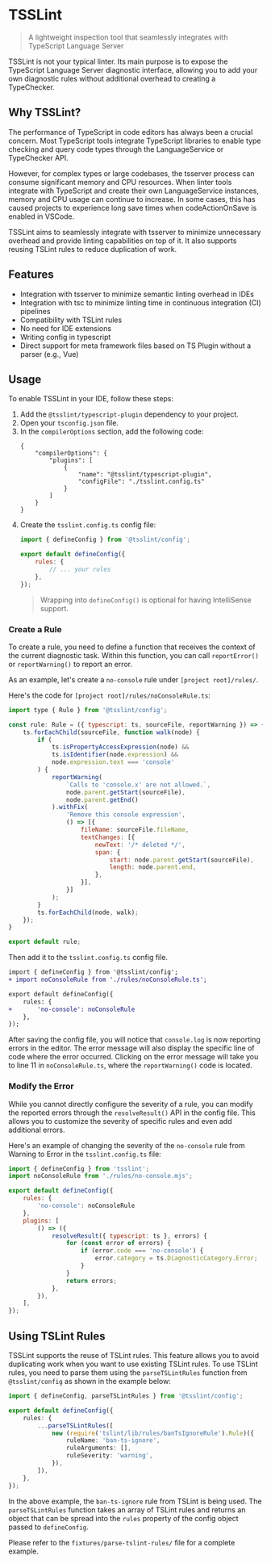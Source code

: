 # TSSLint

> A lightweight inspection tool that seamlessly integrates with TypeScript Language Server

TSSLint is not your typical linter. Its main purpose is to expose the TypeScript Language Server diagnostic interface, allowing you to add your own diagnostic rules without additional overhead to creating a TypeChecker.

## Why TSSLint?

The performance of TypeScript in code editors has always been a crucial concern. Most TypeScript tools integrate TypeScript libraries to enable type checking and query code types through the LanguageService or TypeChecker API.

However, for complex types or large codebases, the tsserver process can consume significant memory and CPU resources. When linter tools integrate with TypeScript and create their own LanguageService instances, memory and CPU usage can continue to increase. In some cases, this has caused projects to experience long save times when codeActionOnSave is enabled in VSCode.

TSSLint aims to seamlessly integrate with tsserver to minimize unnecessary overhead and provide linting capabilities on top of it. It also supports reusing TSLint rules to reduce duplication of work.

## Features

- Integration with tsserver to minimize semantic linting overhead in IDEs
- Integration with tsc to minimize linting time in continuous integration (CI) pipelines
- Compatibility with TSLint rules
- No need for IDE extensions
- Writing config in typescript
- Direct support for meta framework files based on TS Plugin without a parser (e.g., Vue)

## Usage

To enable TSSLint in your IDE, follow these steps:

1. Add the `@tsslint/typescript-plugin` dependency to your project.
2. Open your `tsconfig.json` file.
3. In the `compilerOptions` section, add the following code:
	```jsonc
	{
		"compilerOptions": {
			"plugins": [
				{
					"name": "@tsslint/typescript-plugin",
					"configFile": "./tsslint.config.ts"
				}
			]
		}
	}
	```
4. Create the `tsslint.config.ts` config file:
	```js
	import { defineConfig } from '@tsslint/config';

	export default defineConfig({
		rules: {
			// ... your rules
		},
	});
	```
	> Wrapping into `defineConfig()` is optional for having IntelliSense support.

### Create a Rule

To create a rule, you need to define a function that receives the context of the current diagnostic task. Within this function, you can call `reportError()` or `reportWarning()` to report an error.

As an example, let's create a `no-console` rule under `[project root]/rules/`.

Here's the code for `[project root]/rules/noConsoleRule.ts`:

```js
import type { Rule } from '@tsslint/config';

const rule: Rule = ({ typescript: ts, sourceFile, reportWarning }) => {
	ts.forEachChild(sourceFile, function walk(node) {
		if (
			ts.isPropertyAccessExpression(node) &&
			ts.isIdentifier(node.expression) &&
			node.expression.text === 'console'
		) {
			reportWarning(
				`Calls to 'console.x' are not allowed.`,
				node.parent.getStart(sourceFile),
				node.parent.getEnd()
			).withFix(
				'Remove this console expression',
				() => [{
					fileName: sourceFile.fileName,
					textChanges: [{
						newText: '/* deleted */',
						span: {
							start: node.parent.getStart(sourceFile),
							length: node.parent.end,
						},
					}],
				}]
			);
		}
		ts.forEachChild(node, walk);
	});
}

export default rule;
```

Then add it to the `tsslint.config.ts` config file.

```diff
import { defineConfig } from '@tsslint/config';
+ import noConsoleRule from './rules/noConsoleRule.ts';

export default defineConfig({
	rules: {
+ 		'no-console': noConsoleRule
	},
});
```

After saving the config file, you will notice that `console.log` is now reporting errors in the editor. The error message will also display the specific line of code where the error occurred. Clicking on the error message will take you to line 11 in `noConsoleRule.ts`, where the `reportWarning()` code is located.

### Modify the Error

While you cannot directly configure the severity of a rule, you can modify the reported errors through the `resolveResult()` API in the config file. This allows you to customize the severity of specific rules and even add additional errors.

Here's an example of changing the severity of the `no-console` rule from Warning to Error in the `tsslint.config.ts` file:

```js
import { defineConfig } from 'tsslint';
import noConsoleRule from './rules/no-console.mjs';

export default defineConfig({
	rules: {
		'no-console': noConsoleRule
	},
	plugins: [
		() => ({
			resolveResult({ typescript: ts }, errors) {
				for (const error of errors) {
					if (error.code === 'no-console') {
						error.category = ts.DiagnosticCategory.Error;
					}
				}
				return errors;
			},
		}),
	],
});
```

## Using TSLint Rules

TSSLint supports the reuse of TSLint rules. This feature allows you to avoid duplicating work when you want to use existing TSLint rules. To use TSLint rules, you need to parse them using the `parseTSLintRules` function from `@tsslint/config` as shown in the example below:

```typescript
import { defineConfig, parseTSLintRules } from '@tsslint/config';

export default defineConfig({
	rules: {
		...parseTSLintRules([
			new (require('tslint/lib/rules/banTsIgnoreRule').Rule)({
				ruleName: 'ban-ts-ignore',
				ruleArguments: [],
				ruleSeverity: 'warning',
			}),
		]),
	},
});
```

In the above example, the `ban-ts-ignore` rule from TSLint is being used. The `parseTSLintRules` function takes an array of TSLint rules and returns an object that can be spread into the `rules` property of the config object passed to `defineConfig`.

Please refer to the `fixtures/parse-tslint-rules/` file for a complete example.
